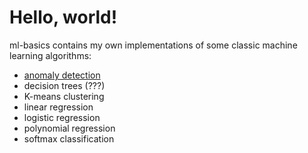 # Hello, world!

ml-basics contains my own implementations of some classic machine learning algorithms:

+ [anomaly detection](anomaly-detection/tutorial.md)
+ decision trees (???)
+ K-means clustering
+ linear regression
+ logistic regression
+ polynomial regression
+ softmax classification
